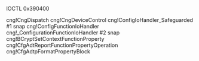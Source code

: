 




IOCTL 0x390400

cng!CngDispatch
cng!CngDeviceControl
cng!ConfigIoHandler_Safeguarded #1 snap
cng!ConfigFunctionIoHandler     
cng!_ConfigurationFunctionIoHandler #2 snap
cng!BCryptSetContextFunctionProperty
cng!CfgAdtReportFunctionPropertyOperation
cng!CfgAdtpFormatPropertyBlock

